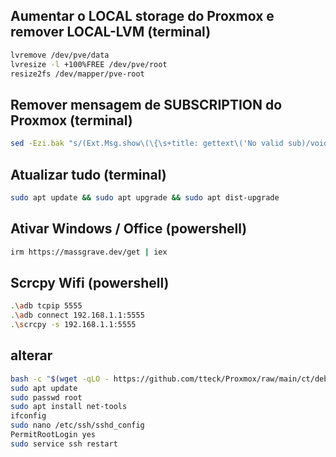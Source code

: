 ## Aumentar o LOCAL storage do Proxmox e remover LOCAL-LVM (terminal)

```bash
lvremove /dev/pve/data
lvresize -l +100%FREE /dev/pve/root
resize2fs /dev/mapper/pve-root
```

## Remover mensagem de SUBSCRIPTION do Proxmox (terminal)

```bash
sed -Ezi.bak "s/(Ext.Msg.show\(\{\s+title: gettext\('No valid sub)/void\(\{ \/\/\1/g" /usr/share/javascript/proxmox-widget-toolkit/proxmoxlib.js && systemctl restart pveproxy.service
```

## Atualizar tudo (terminal)

```bash
sudo apt update && sudo apt upgrade && sudo apt dist-upgrade
```

## Ativar Windows / Office (powershell)

```bash
irm https://massgrave.dev/get | iex
```

## Scrcpy Wifi (powershell)

```bash
.\adb tcpip 5555
.\adb connect 192.168.1.1:5555
.\scrcpy -s 192.168.1.1:5555
```

## alterar

```bash
bash -c "$(wget -qLO - https://github.com/tteck/Proxmox/raw/main/ct/debian.sh)"
sudo apt update
sudo passwd root
sudo apt install net-tools
ifconfig
sudo nano /etc/ssh/sshd_config
PermitRootLogin yes
sudo service ssh restart
```
